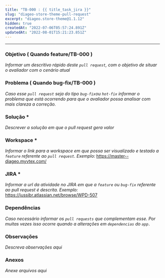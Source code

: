 ```yaml
---
title: "TB-000 : {{ title_task_jira }}"
slug: "diageo-store-theme-pull-request"
excerpt: "diageo.store-theme@1.1.12"
hidden: true
createdAt: "2022-07-06T05:57:24.891Z"
updatedAt: "2022-08-01T15:21:23.851Z"
---
```

_________
### Objetivo ( Quando feature/TB-000 )
_Informar um descritivo rápido deste `pull request`, com o objetivo de situar o avaliador com o cenário atual_ 

### Problema ( Quando bug-fix/TB-000 )
_Caso esse `pull request` seja do tipo `bug-fix`ou `hot-fix` informar o problema que está ocorrendo para que o avaliador possa analisar com mais clareza a correção._

### Solução *
_Descrever a solução em que o pull request gera valor_


### Workspace *

_Informar o link para a workspace em que possa ser visualizado e testado a `feature` referente ao `pull request`.
    Exemplo:_
    https://master--diageo.myvtex.com/ 


### JIRA *
_Informar a url da atividade no JIRA em que a `feature` ou `bug-fix` referente ao pull request é descrita.
 Exemplo:_
    https://jussibr.atlassian.net/browse/WPD-507 

### Dependências 
_Caso necessário informar os `pull requests` que complementam esse. Por muitas vezes isso ocorre quando a alterações em `dependencias` do `app.`_

### Observações 

_Descreva observações aqui_

### Anexos

_Anexe arquivos aqui_